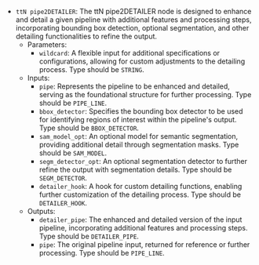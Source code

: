 - `ttN pipe2DETAILER`: The ttN pipe2DETAILER node is designed to enhance and detail a given pipeline with additional features and processing steps, incorporating bounding box detection, optional segmentation, and other detailing functionalities to refine the output.
    - Parameters:
        - `wildcard`: A flexible input for additional specifications or configurations, allowing for custom adjustments to the detailing process. Type should be `STRING`.
    - Inputs:
        - `pipe`: Represents the pipeline to be enhanced and detailed, serving as the foundational structure for further processing. Type should be `PIPE_LINE`.
        - `bbox_detector`: Specifies the bounding box detector to be used for identifying regions of interest within the pipeline's output. Type should be `BBOX_DETECTOR`.
        - `sam_model_opt`: An optional model for semantic segmentation, providing additional detail through segmentation masks. Type should be `SAM_MODEL`.
        - `segm_detector_opt`: An optional segmentation detector to further refine the output with segmentation details. Type should be `SEGM_DETECTOR`.
        - `detailer_hook`: A hook for custom detailing functions, enabling further customization of the detailing process. Type should be `DETAILER_HOOK`.
    - Outputs:
        - `detailer_pipe`: The enhanced and detailed version of the input pipeline, incorporating additional features and processing steps. Type should be `DETAILER_PIPE`.
        - `pipe`: The original pipeline input, returned for reference or further processing. Type should be `PIPE_LINE`.
